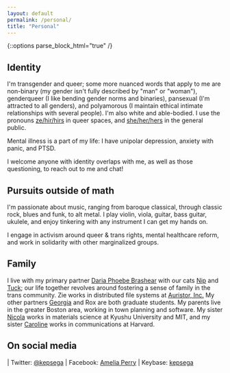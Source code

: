 ```yaml
---
layout: default
permalink: /personal/
title: "Personal"
---
```


{::options parse_block_html="true" /}

<div id="main" role="main">
<article class="wrap" itemscope itemtype="http://schema.org/Article">

## Identity

I'm transgender and queer; some more nuanced words that apply to me are non-binary (my gender isn't fully described by "man" or "woman"), genderqueer (I like bending gender norms and binaries), pansexual (I'm attracted to all genders), and polyamorous (I maintain ethical intimate relationships with several people). I'm also white and able-bodied. I use the pronouns [ze/hir/hirs](http://my.pronoun.is/ze/hir) in queer spaces, and [she/her/hers](http://my.pronoun.is/she/her) in the general public.

Mental illness is a part of my life: I have unipolar depression, anxiety with panic, and PTSD.

I welcome anyone with identity overlaps with me, as well as those questioning, to reach out to me and chat!


## Pursuits outside of math

I'm passionate about music, ranging from baroque classical, through classic rock, blues and funk, to alt metal. I play violin, viola, guitar, bass guitar, ukulele, and enjoy tinkering with any instrument I can get my hands on.

I engage in activism around queer & trans rights, mental healthcare reform, and work in solidarity with other marginalized groups.


## Family

I live with my primary partner [Daria Phoebe Brashear](https://dariaphoebe.com) with our cats [Nip](https://twitter.com/nipkitten) and [Tuck](https://twitter.com/tuckkitten); our life together revolves around fostering a sense of family in the trans community. Zie works in distributed file systems at [Auristor, Inc.](https://www.auristor.com) My other partners [Georgia](https://twitter.com/georgiasquyres) and Rox are both graduate students. My parents live in the greater Boston area, working in town planning and software. My sister [Nicola](https://electroceramics.mit.edu/index.php?option=com_content&view=article&id=99&Itemid=157) works in materials science at Kyushu University and MIT, and my sister [Caroline](https://otd.harvard.edu/about/team/caroline-perry) works in communications at Harvard.


## On social media

| Twitter: [@kepsega](https://twitter.com/kepsega)
| Facebook: [Amelia Perry](https://fb.me/kepsega)
| Keybase: [kepsega](https://keybase.io/kepsega)


</article>
</div>



